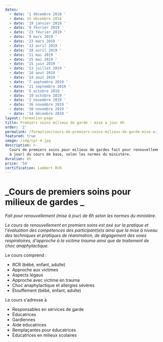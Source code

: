 ```yaml
---
dates:
  - date: '1 décembre 2018 '
  - date: 15 décembre 2018
  - date: '19 janvier 2019 '
  - date: '9 février 2019 '
  - date: '23 février 2019 '
  - date: '9 mars 2019 '
  - date: '23 mars 2019 '
  - date: '13 avril 2019 '
  - date: '28 avril 2019 '
  - date: '11 mai 2019 '
  - date: '25 mai 2019 '
  - date: '15 juin 2019 '
  - date: '13 juillet 2019 '
  - date: '10 aout 2019 '
  - date: '24 aout 2019 '
  - date: '7 septembre 2019 '
  - date: '21 septembre 2019 '
  - date: '5 octobre 2019 '
  - date: '19 octobre 2019 '
  - date: '2 novembre 2019 '
  - date: '16 novembre 2019 '
  - date: '30 novembre 2019 '
  - date: '14 décembre 2019 '
layout: formation-page
title: Premiers soins milieux de garde - mise à jour 6h
order: '2'
permalink: /formation/cours-de-premiers-soins-milieux-de-garde-mise-a-jour
featured: true
image: /img/cpr-4.jpg
description: >-
  Cours de premiers soins pour milieux de gardes fait pour renouvellement (mise
  à jour) du cours de base, selon les normes du ministère.
duration: 6h
price: '54'
certification: Lambert RCR
---
```

# _Cours de premiers soins pour milieux de gardes _

_Fait pour renouvellement (mise à jour) de 6h selon les normes du ministère._

_Le cours de renouvellement en premiers soins est axé sur la pratique et l'évaluation des compétences des participant(e)s ainsi que la mise à niveau des techniques et pratiques de réanimation, de dégagement des voies respiratoires, d'approche à la victime trauma ainsi que de traitement de choc anaphylactique._

Le cours comprend :

* RCR  (bébé, enfant, adulte)
* Approche aux victimes
* Aspects légaux
* Approche avec victime en trauma
* Choc anaphylactique et allergies sévères
* Étouffement (bébé, enfant, adulte)

Le cours s'adresse à

* Responsables en services de garde
* Éducatrices
* Gardiennes
* Aide éducatrices
* Remplaçantes pour éducatrices
* Éducatrices en milieux scolaires
